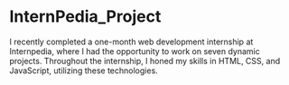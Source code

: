# InternPedia_Project
I recently completed a one-month web development internship at Internpedia, where I had the opportunity to work on seven dynamic projects. Throughout the internship, I honed my skills in HTML, CSS, and JavaScript, utilizing these technologies.
